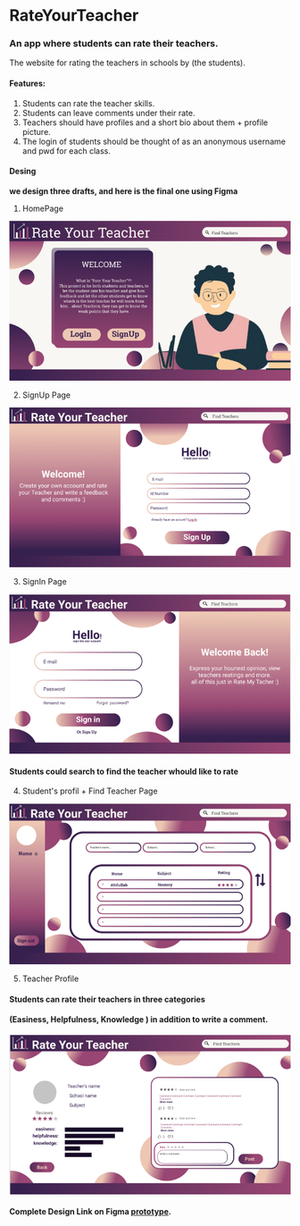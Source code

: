# RateYourTeacher


### An app where students can rate their teachers.

The website for rating the teachers in schools by (the students).

#### Features:

1. Students can rate the teacher skills.
2. Students can leave comments under their rate.
3. Teachers should have profiles and a short bio about them + profile picture.
4. The login of students should be thought of as an anonymous username and pwd for each class. 

#### Desing

**we design three drafts, and here is the final one using Figma**

1. HomePage

![HoemPage](https://github.com/NourMalakeh/RateYourTeacher/blob/master/images/Home.png)


2. SignUp Page

![SignUp](https://github.com/NourMalakeh/RateYourTeacher/blob/master/images/SignUp.png)

3. SignIn Page

![SignIn](https://github.com/NourMalakeh/RateYourTeacher/blob/master/images/LogIn.png)


#### Students could search to find the teacher whould like to rate

4. Student's profil + Find Teacher Page

![Find](https://github.com/NourMalakeh/RateYourTeacher/blob/master/images/profil.png)


5. Teacher Profile

#### Students can rate their teachers in three categories 

#### (Easiness, Helpfulness, Knowledge ) in addition to write a comment.

![Teacher Profile](https://github.com/NourMalakeh/RateYourTeacher/blob/master/images/Teacherprofil.png)





#### Complete Design Link on Figma [prototype](https://www.figma.com/file/P15jPY6OcPNenpPslq7crX/Untitled?node-id=0%3A1).
